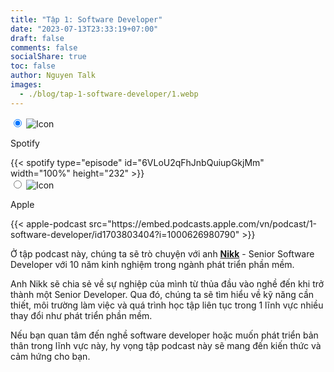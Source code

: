 ```yaml
---
title: "Tập 1: Software Developer"
date: "2023-07-13T23:33:19+07:00"
draft: false
comments: false
socialShare: true
toc: false
author: Nguyen Talk
images:
  - ./blog/tap-1-software-developer/1.webp
---
```


<div class="embed-tabs">
  <input class="embed-input" name="tabs-1" type="radio" id="embed-tab-6VLoU2qFhJnbQuiupGkjMm" checked="checked" />
  <label class="embed-label" for="embed-tab-6VLoU2qFhJnbQuiupGkjMm">
    <img src="/spotify-20x20.png" alt="Icon" style="margin-right: 10px; ">
    <p>Spotify</p>
  </label>
  <div class="embed-panel">
    {{< spotify type="episode" id="6VLoU2qFhJnbQuiupGkjMm" width="100%" height="232" >}}
  </div>
  <input class="embed-input" name="tabs-1" type="radio" id="embed-tab-1000626980790"/>
  <label class="embed-label" for="embed-tab-1000626980790">
    <img src="/apple-podcast-20x20.png" alt="Icon" style="margin-right: 10px; ">
    <p>Apple</p>
  </label>
  <div class="embed-panel">
    {{< apple-podcast src="https://embed.podcasts.apple.com/vn/podcast/1-software-developer/id1703803404?i=1000626980790" >}}
  </div>
</div>

Ở tập podcast này, chúng ta sẽ trò chuyện với anh [__Nikk__](https://nikkdev.com/) - Senior Software Developer với 10 năm kinh nghiệm trong ngành phát triển phần mềm.<br>
<!--more-->

Anh Nikk sẽ chia sẻ về sự nghiệp của mình từ thủa đầu vào nghề đến khi trở thành một Senior Developer. Qua đó, chúng ta sẽ tìm hiểu về kỹ năng cần thiết, môi trường làm việc và quá trình học tập liên tục trong 1 lĩnh vực nhiều thay đổi như phát triển phần mềm.<br>

Nếu bạn quan tâm đến nghề software developer hoặc muốn phát triển bản thân trong lĩnh vực này, hy vọng tập podcast này sẽ mang đến kiến thức và cảm hứng cho bạn.
